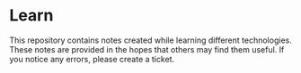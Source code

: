 # Learn
This repository contains notes created while learning different technologies. These notes are provided in the hopes that others may find them useful. If you notice any errors, please create a ticket.